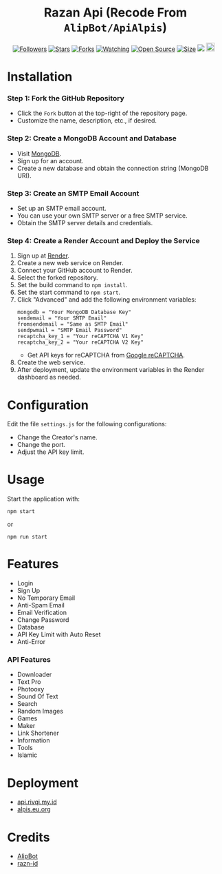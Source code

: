 <h1 align="center">
Razan Api (Recode From <code>AlipBot/ApiAlpis</code>)
</h1>


<!-- <p align="center">
  <a href="#"><img title="Creator" src="https://img.shields.io/badge/Creator-Razan X Alip-red.svg?style=for-the-badge&logo=github"></a>
</p> -->

<p align="center">
  <a href="https://github.com/razn-id?tab=followers"><img title="Followers" src="https://img.shields.io/github/followers/razn-id?color=green&style=flat-square"></a>
  <a href="https://github.com/razn-id/Api-Razan/stargazers/"><img title="Stars" src="https://img.shields.io/github/stars/razn-id/Api-Razan?color=white&style=flat-square"></a>
  <a href="https://github.com/razn-id/Api-Razan/network/members"><img title="Forks" src="https://img.shields.io/github/forks/razn-id/Api-Razan?color=yellow&style=flat-square"></a>
  <a href="https://github.com/razn-id/Api-Razan/watchers"><img title="Watching" src="https://img.shields.io/github/watchers/razn-id/Api-Razan?label=Watchers&color=red&style=flat-square"></a>
  <a href="https://github.com/razn-id/Api-Razan"><img title="Open Source" src="https://badges.frapsoft.com/os/v2/open-source.svg?v=103"></a>
  <a href="https://github.com/razn-id/Api-Razan/"><img title="Size" src="https://img.shields.io/github/repo-size/razn-id/Api-Razan?style=flat-square&color=darkred"></a>
  <a href="https://hits.seeyoufarm.com"><img src="https://hits.seeyoufarm.com/api/count/incr/badge.svg?url=https%3A%2F%2Fgithub.com%2Frazn-id%2FApi-Razan%2Fhit-counter&count_bg=%2379C83D&title_bg=%23555555&icon=probot.svg&icon_color=%2304FF00&title=hits&edge_flat=false"/></a>
  <a href="https://github.com/razn-id/Api-Razan/graphs/commit-activity"><img height="20" src="https://img.shields.io/badge/Maintained-No-red.svg"></a>&nbsp;&nbsp;
</p>


# Installation

### Step 1: Fork the GitHub Repository
- Click the `Fork` button at the top-right of the repository page.
- Customize the name, description, etc., if desired.

### Step 2: Create a MongoDB Account and Database
- Visit [MongoDB](https://www.mongodb.com/).
- Sign up for an account.
- Create a new database and obtain the connection string (MongoDB URI).

### Step 3: Create an SMTP Email Account
- Set up an SMTP email account.
- You can use your own SMTP server or a free SMTP service.
- Obtain the SMTP server details and credentials.

### Step 4: Create a Render Account and Deploy the Service
1. Sign up at [Render](https://render.com/).
2. Create a new web service on Render.
3. Connect your GitHub account to Render.
4. Select the forked repository.
5. Set the build command to `npm install`.
6. Set the start command to `npm start`.
7. Click "Advanced" and add the following environment variables:
    ```env
    mongodb = "Your MongoDB Database Key"
    sendemail = "Your SMTP Email"
    fromsendemail = "Same as SMTP Email"
    sendpwmail = "SMTP Email Password"
    recaptcha_key_1 = "Your reCAPTCHA V1 Key"
    recaptcha_key_2 = "Your reCAPTCHA V2 Key"
    ```
   - Get API keys for reCAPTCHA from [Google reCAPTCHA](https://www.google.com/recaptcha/admin/create).
8. Create the web service.
9. After deployment, update the environment variables in the Render dashboard as needed.


# Configuration

Edit the file `settings.js` for the following configurations:
- Change the Creator's name.
- Change the port.
- Adjust the API key limit.

# Usage

Start the application with:

```
npm start
```

or

```
npm run start
```

# Features
- Login
- Sign Up
- No Temporary Email
- Anti-Spam Email
- Email Verification
- Change Password
- Database
- API Key Limit with Auto Reset
- Anti-Error

### API Features
- Downloader
- Text Pro
- Photooxy
- Sound Of Text
- Search
- Random Images
- Games
- Maker
- Link Shortener
- Information
- Tools
- Islamic

# Deployment
- [api.rivqi.my.id](http://api.rivqi.my.id)
- [alpis.eu.org](http://alpis.eu.org)


# Credits
- [AlipBot](https://github.com/AlipBot)
- [razn-id](https://github.com/razn-id)
